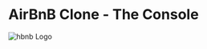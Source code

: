 # AirBnB Clone - The Console
![hbnb Logo](https://user-images.githubusercontent.com/111233070/218312596-019b0dc8-04b7-48f6-b9f0-0f394282416d.png)
